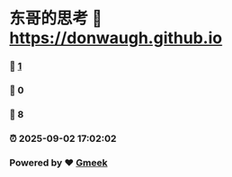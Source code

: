 # 东哥的思考 :link: https://donwaugh.github.io 
### :page_facing_up: [1](https://donwaugh.github.io/tag.html) 
### :speech_balloon: 0 
### :hibiscus: 8 
### :alarm_clock: 2025-09-02 17:02:02 
### Powered by :heart: [Gmeek](https://github.com/Meekdai/Gmeek)
